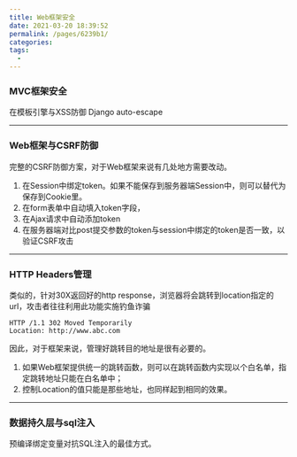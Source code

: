 ```yaml
---
title: Web框架安全
date: 2021-03-20 18:39:52
permalink: /pages/6239b1/
categories:
tags:
  - 
---
```

### MVC框架安全

在模板引擎与XSS防御 Django auto-escape

---

### Web框架与CSRF防御

完整的CSRF防御方案，对于Web框架来说有几处地方需要改动。  
1. 在Session中绑定token。如果不能保存到服务器端Session中，则可以替代为保存到Cookie里。
2. 在form表单中自动填入token字段， 
3. 在Ajax请求中自动添加token
4. 在服务器端对比post提交参数的token与session中绑定的token是否一致，以验证CSRF攻击

---

### HTTP Headers管理

类似的，针对30X返回好的http response，浏览器将会跳转到location指定的url，攻击者往往利用此功能实施钓鱼诈骗
```
HTTP /1.1 302 Moved Temporarily
Location: http://www.abc.com
```
因此，对于框架来说，管理好跳转目的地址是很有必要的。  
1. 如果Web框架提供统一的跳转函数，则可以在跳转函数内实现以个白名单，指定跳转地址只能在白名单中；
2. 控制Location的值只能是那些地址，也同样起到相同的效果。

---

### 数据持久层与sql注入

预编译绑定变量对抗SQL注入的最佳方式。